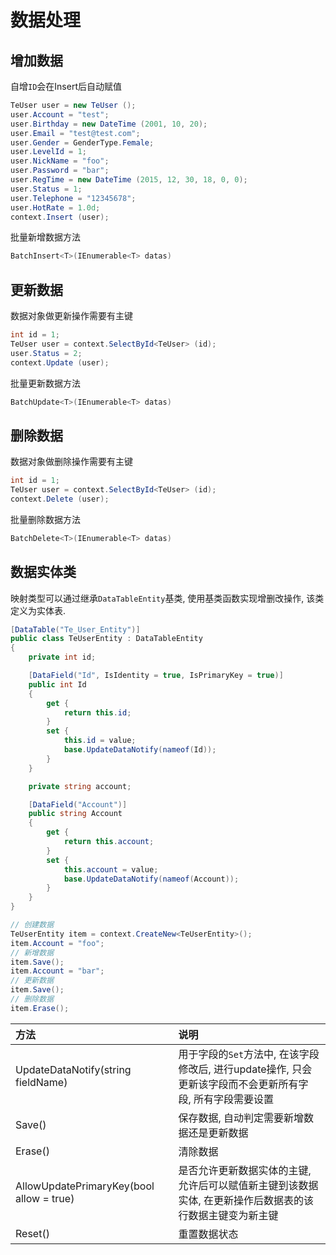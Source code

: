 # 数据处理

## 增加数据

自增`ID`会在Insert后自动赋值

```csharp
TeUser user = new TeUser ();
user.Account = "test";
user.Birthday = new DateTime (2001, 10, 20);
user.Email = "test@test.com";
user.Gender = GenderType.Female;
user.LevelId = 1;
user.NickName = "foo";
user.Password = "bar";
user.RegTime = new DateTime (2015, 12, 30, 18, 0, 0);
user.Status = 1;
user.Telephone = "12345678";
user.HotRate = 1.0d;
context.Insert (user);
```

批量新增数据方法

```csharp
BatchInsert<T>(IEnumerable<T> datas)
```

## 更新数据

数据对象做更新操作需要有主键

```csharp
int id = 1;
TeUser user = context.SelectById<TeUser> (id);
user.Status = 2;
context.Update (user);
```

批量更新数据方法

```csharp
BatchUpdate<T>(IEnumerable<T> datas)
```

## 删除数据

数据对象做删除操作需要有主键

```csharp
int id = 1;
TeUser user = context.SelectById<TeUser> (id);
context.Delete (user);
```

批量删除数据方法

```csharp
BatchDelete<T>(IEnumerable<T> datas)
```

## 数据实体类

映射类型可以通过继承`DataTableEntity`基类, 使用基类函数实现增删改操作, 该类定义为实体表. 

```csharp
[DataTable("Te_User_Entity")]
public class TeUserEntity : DataTableEntity
{
    private int id;

    [DataField("Id", IsIdentity = true, IsPrimaryKey = true)]
    public int Id
    {
        get { 
            return this.id; 
        }
        set { 
            this.id = value; 
            base.UpdateDataNotify(nameof(Id));
        }
    }

    private string account;

    [DataField("Account")]
    public string Account
    {
        get { 
            return this.account; 
        }
        set { 
            this.account = value; 
            base.UpdateDataNotify(nameof(Account));
        }
    }
}
```

```csharp
// 创建数据
TeUserEntity item = context.CreateNew<TeUserEntity>();
item.Account = "foo";
// 新增数据
item.Save();
item.Account = "bar";
// 更新数据
item.Save();
// 删除数据
item.Erase();
```

| 方法 | 说明 |
|:------|:------|
| UpdateDataNotify(string fieldName) | 用于字段的`Set`方法中, 在该字段修改后, 进行update操作, 只会更新该字段而不会更新所有字段, 所有字段需要设置  |
| Save() | 保存数据, 自动判定需要新增数据还是更新数据 |
| Erase() | 清除数据 |
| AllowUpdatePrimaryKey(bool allow = true) | 是否允许更新数据实体的主键, 允许后可以赋值新主键到该数据实体, 在更新操作后数据表的该行数据主键变为新主键 |
| Reset() | 重置数据状态 |
